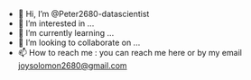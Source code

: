- 👋 Hi, I’m @Peter2680-datascientist
- 👀 I’m interested in ...
- 🌱 I’m currently learning ...
- 💞️ I’m looking to collaborate on ...
- 📫 How to reach me : you can reach me here or by my email joysolomon2680@gmail.com

<!---
Peter2680-datascientist/Peter2680-datascientist is a ✨ special ✨ repository because its `README.md` (this file) appears on your GitHub profile.
You can click the Preview link to take a look at your changes.
--->
